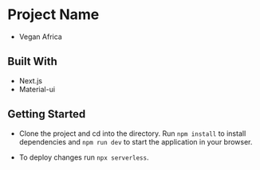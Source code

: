 # Project Name

- Vegan Africa

## Built With

- Next.js
- Material-ui


## Getting Started

- Clone the project and cd into the directory. Run ```npm install``` to install dependencies and ```npm run dev``` to start the application in your browser.

- To deploy changes run ```npx serverless```.

